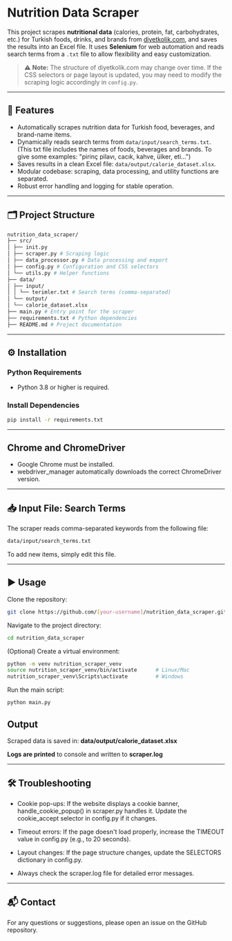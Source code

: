 # Nutrition Data Scraper

This project scrapes **nutritional data** (calories, protein, fat, carbohydrates, etc.) for Turkish foods, drinks, and brands from [diyetkolik.com](https://www.diyetkolik.com), and saves the results into an Excel file. It uses **Selenium** for web automation and reads search terms from a `.txt` file to allow flexibility and easy customization.

> ⚠️ **Note:** The structure of diyetkolik.com may change over time. If the CSS selectors or page layout is updated, you may need to modify the scraping logic accordingly in `config.py`.

---

## 🚀 Features

- Automatically scrapes nutrition data for Turkish food, beverages, and brand-name items.
- Dynamically reads search terms from `data/input/search_terms.txt`. (This txt file includes the names of foods, beverages and brands. To give some examples: "pirinç pilavı, cacık, kahve, ülker, eti...")
- Saves results in a clean Excel file: `data/output/calorie_dataset.xlsx`.
- Modular codebase: scraping, data processing, and utility functions are separated.
- Robust error handling and logging for stable operation.

---

## 🗂️ Project Structure

```bash
nutrition_data_scraper/
├── src/
│ ├── init.py
│ ├── scraper.py # Scraping logic
│ ├── data_processor.py # Data processing and export
│ ├── config.py # Configuration and CSS selectors
│ └── utils.py # Helper functions
├── data/
│ ├── input/
│ │ └── terimler.txt # Search terms (comma-separated)
│ └── output/
│ └── calorie_dataset.xlsx
├── main.py # Entry point for the scraper
├── requirements.txt # Python dependencies
├── README.md # Project documentation
```

---

## ⚙️ Installation

### Python Requirements

- Python 3.8 or higher is required.

### Install Dependencies

```bash
pip install -r requirements.txt
```

---

## Chrome and ChromeDriver

- Google Chrome must be installed.
- webdriver_manager automatically downloads the correct ChromeDriver version.

---

## 📥 Input File: Search Terms

The scraper reads comma-separated keywords from the following file:

```bash
data/input/search_terms.txt
```
To add new items, simply edit this file.

---

## ▶️ Usage

Clone the repository:

```bash
git clone https://github.com/[your-username]/nutrition_data_scraper.git
```

Navigate to the project directory:

```bash
cd nutrition_data_scraper
```

(Optional) Create a virtual environment:

```bash
python -m venv nutrition_scraper_venv
source nutrition_scraper_venv/bin/activate      # Linux/Mac
nutrition_scraper_venv\Scripts\activate         # Windows
```

Run the main script:

```bash
python main.py
```

## Output

Scraped data is saved in: **data/output/calorie_dataset.xlsx**

**Logs are printed** to console and written to **scraper.log**

---

## 🛠️ Troubleshooting

- Cookie pop-ups: If the website displays a cookie banner, handle_cookie_popup() in scraper.py handles it. Update the cookie_accept selector in config.py if it changes.

- Timeout errors: If the page doesn't load properly, increase the TIMEOUT value in config.py (e.g., to 20 seconds).

- Layout changes: If the page structure changes, update the SELECTORS dictionary in config.py.

- Always check the scraper.log file for detailed error messages.

---

## 📬 Contact
For any questions or suggestions, please open an issue on the GitHub repository.
